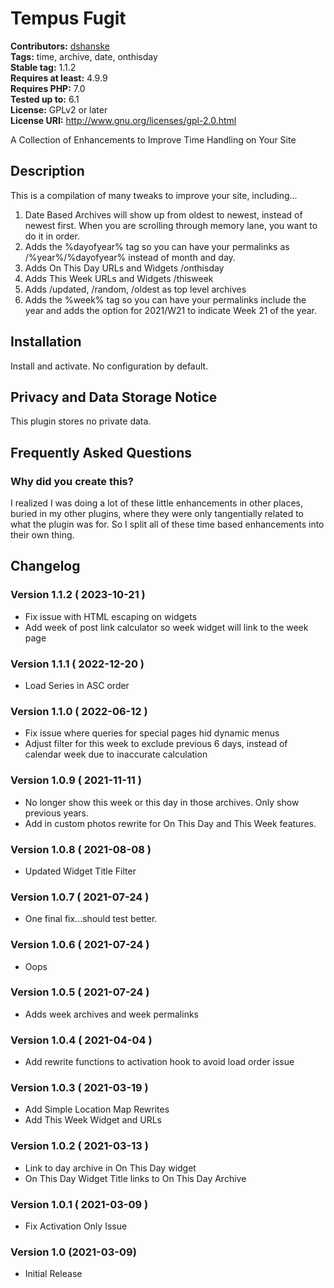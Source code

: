 # Tempus Fugit #
**Contributors:** [dshanske](https://profiles.wordpress.org/dshanske)  
**Tags:** time, archive, date, onthisday  
**Stable tag:** 1.1.2  
**Requires at least:** 4.9.9  
**Requires PHP:** 7.0  
**Tested up to:** 6.1  
**License:** GPLv2 or later  
**License URI:** http://www.gnu.org/licenses/gpl-2.0.html  

A Collection of Enhancements to Improve Time Handling on Your Site

## Description ##

This is a compilation of many tweaks to improve your site, including...

1. Date Based Archives will show up from oldest to newest, instead of newest first. When you are scrolling through memory lane, you want to do it in order.
2. Adds the %dayofyear% tag so you can have your permalinks as /%year%/%dayofyear% instead of month and day.
3. Adds On This Day URLs and Widgets /onthisday
4. Adds This Week URLs and Widgets /thisweek
5. Adds /updated, /random, /oldest as top level archives
6. Adds the %week% tag so you can have your permalinks include the year and adds the option for 2021/W21 to indicate Week 21 of the year.


## Installation ##

Install and activate. No configuration by default.

## Privacy and Data Storage Notice ##

This plugin stores no private data.

## Frequently Asked Questions ##

### Why did you create this? ###

I realized I was doing a lot of these little enhancements in other places, buried in my other plugins, where they were only tangentially related to what the plugin was for.
So I split all of these time based enhancements into their own thing.

## Changelog ##

### Version 1.1.2 ( 2023-10-21 ) ###
* Fix issue with HTML escaping on widgets
* Add week of post link calculator so week widget will link to the week page


### Version 1.1.1 ( 2022-12-20 ) ###
* Load Series in ASC order

### Version 1.1.0 ( 2022-06-12 ) ###
* Fix issue where queries for special pages hid dynamic menus
* Adjust filter for this week to exclude previous 6 days, instead of calendar week due to inaccurate calculation


### Version 1.0.9 ( 2021-11-11 ) ###
* No longer show this week or this day in those archives. Only show previous years.
* Add in custom photos rewrite for On This Day and This Week features.

### Version 1.0.8 ( 2021-08-08 ) ###
* Updated Widget Title Filter

### Version 1.0.7 ( 2021-07-24 ) ###
* One final fix...should test better.

### Version 1.0.6 ( 2021-07-24 ) ###
* Oops

### Version 1.0.5 ( 2021-07-24 ) ###
* Adds week archives and week permalinks

### Version 1.0.4 ( 2021-04-04 ) ###
* Add rewrite functions to activation hook to avoid load order issue

### Version 1.0.3 ( 2021-03-19 ) ###
* Add Simple Location Map Rewrites
* Add This Week Widget and URLs

### Version 1.0.2 ( 2021-03-13 ) ###
* Link to day archive in On This Day widget
* On This Day Widget Title links to On This Day Archive

### Version 1.0.1 ( 2021-03-09 ) ###
* Fix Activation Only Issue

### Version 1.0 (2021-03-09) ###
* Initial Release

